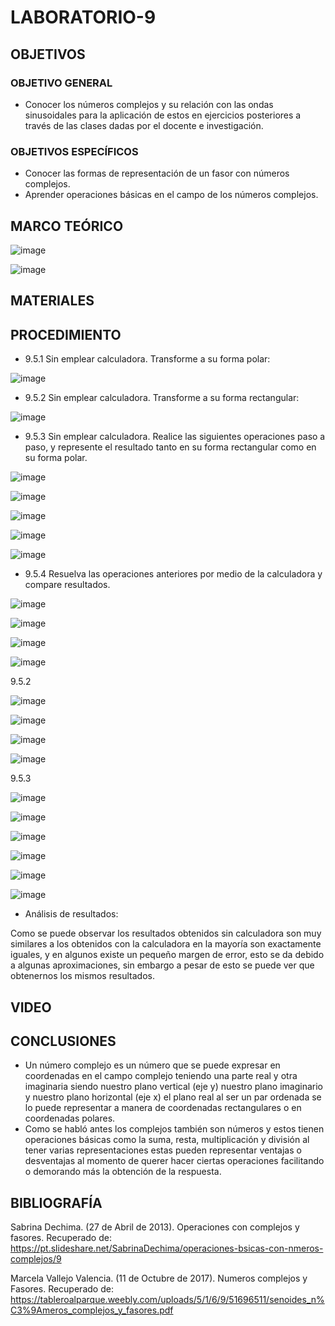 # LABORATORIO-9
## OBJETIVOS
### OBJETIVO GENERAL

- Conocer los números complejos y su relación con las ondas sinusoidales para la aplicación de estos en ejercicios posteriores a través de las clases dadas por el docente e investigación.

### OBJETIVOS ESPECÍFICOS

- Conocer las formas de representación de un fasor con números complejos.
- Aprender operaciones básicas en el campo de los números complejos.

## MARCO TEÓRICO

![image](https://user-images.githubusercontent.com/105740772/186824862-4d554a17-92f4-4b58-af05-00d6b5315ea4.png)

![image](https://user-images.githubusercontent.com/105740772/186824929-2e08664e-9b5b-4f0d-8b9b-15263623eb53.png)

## MATERIALES

## PROCEDIMIENTO
- 9.5.1 Sin emplear calculadora. Transforme a su forma polar:

![image](https://user-images.githubusercontent.com/105740772/186802871-227e2703-28cf-4cd2-ac86-d44240100eb4.png)

- 9.5.2 Sin emplear calculadora. Transforme a su forma rectangular:

![image](https://user-images.githubusercontent.com/105740772/186802916-d66cf6da-ab9f-4635-95ed-dc588a871a54.png)

- 9.5.3 Sin emplear calculadora. Realice las siguientes operaciones paso a paso, y represente el resultado tanto en su forma rectangular como en su forma polar.

![image](https://user-images.githubusercontent.com/105740772/186826346-fd6632d2-f66f-4bef-9601-6c0e4fbdc90a.png)

![image](https://user-images.githubusercontent.com/105740772/186826396-1e6741ab-98d9-4c5a-a2a7-22ff8c8e3635.png)

![image](https://user-images.githubusercontent.com/105740772/186826438-f0625244-26e5-4586-9f7f-533431c57b38.png)

![image](https://user-images.githubusercontent.com/105740772/186826461-87e5a43e-28df-4b8e-bdc9-18ff451c08c6.png)

![image](https://user-images.githubusercontent.com/105740772/186826483-2d3cc45f-0f9e-45bd-8bfc-99fe5fa8becb.png)

- 9.5.4 Resuelva las operaciones anteriores por medio de la calculadora y compare resultados.

![image](https://user-images.githubusercontent.com/105740772/186825426-d9e13435-f6f2-48f0-b028-772ea1105ad6.png)

![image](https://user-images.githubusercontent.com/105740772/186825442-a9d9e6d1-d459-4021-9827-86218ad30bbc.png)

![image](https://user-images.githubusercontent.com/105740772/186825455-3e32af35-12e3-400b-a92e-b048e8351fd1.png)

![image](https://user-images.githubusercontent.com/105740772/186825485-e8f5760a-f7be-4e09-970f-a407026a9cb7.png)

9.5.2

![image](https://user-images.githubusercontent.com/105740772/186825593-903647b6-e59e-4628-a645-77cc89f62841.png)

![image](https://user-images.githubusercontent.com/105740772/186825612-5579b66a-000b-412e-bef9-8b779104d268.png)

![image](https://user-images.githubusercontent.com/105740772/186825631-29c7a0ed-29bd-47c8-91ce-f8cfff442fb1.png)

![image](https://user-images.githubusercontent.com/105740772/186825649-6c8a6523-a81d-44f1-a7e6-8bf7b2e957ca.png)

9.5.3

![image](https://user-images.githubusercontent.com/105740772/186825708-758f7b5e-25ae-459d-ad3d-24cba492755c.png)

![image](https://user-images.githubusercontent.com/105740772/186825726-67255af6-4f1c-4555-aabe-0ab898b44bd2.png)

![image](https://user-images.githubusercontent.com/105740772/186825738-d0a90372-61b1-42e8-8fcd-1b26ed1b47ae.png)

![image](https://user-images.githubusercontent.com/105740772/186825747-d7d0dcaf-fc44-4de3-b214-42383d58abe1.png)

![image](https://user-images.githubusercontent.com/105740772/186825768-b34561e5-354c-4042-87f2-4528a0f96640.png)

![image](https://user-images.githubusercontent.com/105740772/186825776-d1bdb953-63d8-47e7-9a7b-cf182f884061.png)

- Análisis de resultados:

Como se puede observar los resultados obtenidos sin calculadora son muy similares a los obtenidos con la calculadora en la mayoría son exactamente iguales, y en algunos existe un pequeño margen de error, esto se da debido a algunas aproximaciones, sin embargo a pesar de esto se puede ver que obtenernos los mismos resultados.

## VIDEO
## CONCLUSIONES

- Un número complejo es un número que se puede expresar en coordenadas en el campo complejo teniendo una parte real y otra imaginaria siendo nuestro plano vertical (eje y) nuestro plano imaginario y nuestro plano horizontal (eje x) el plano real al ser un par ordenada se lo puede representar a manera de coordenadas rectangulares o en coordenadas polares.
- Como se habló antes los complejos también son números y estos tienen operaciones básicas como la suma, resta, multiplicación y división al tener varias representaciones estas pueden representar ventajas o desventajas al momento de querer hacer ciertas operaciones facilitando o demorando más la obtención de la respuesta.

## BIBLIOGRAFÍA

Sabrina Dechima. (27 de Abril de 2013). Operaciones con complejos y fasores. Recuperado de: https://pt.slideshare.net/SabrinaDechima/operaciones-bsicas-con-nmeros-complejos/9

Marcela Vallejo Valencia. (11 de Octubre de 2017). Numeros complejos y Fasores. Recuperado de: https://tableroalparque.weebly.com/uploads/5/1/6/9/51696511/senoides_n%C3%9Ameros_complejos_y_fasores.pdf
